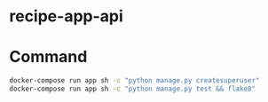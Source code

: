 # recipe-app-api

# Command

```bash
docker-compose run app sh -c "python manage.py createsuperuser"
docker-compose run app sh -c "python manage.py test && flake8"
```
